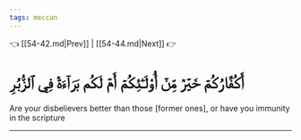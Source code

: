 ```yaml
---
tags: meccan
---
```


👈 [[54-42.md|Prev]] | [[54-44.md|Next]] 👉

# أَكُفَّارُكُمۡ خَيۡرٞ مِّنۡ أُوْلَـٰٓئِكُمۡ أَمۡ لَكُم بَرَآءَةٞ فِي ٱلزُّبُرِ

Are your disbelievers better than those [former ones], or have you immunity in the scripture

---

